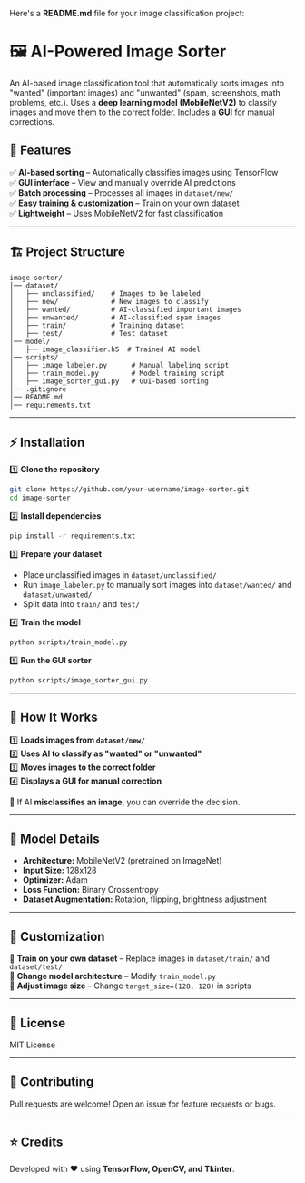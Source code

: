 Here's a **README.md** file for your image classification project:  

# 🖼️ AI-Powered Image Sorter

An AI-based image classification tool that automatically sorts images into "wanted" (important images) and "unwanted" (spam, screenshots, math problems, etc.). Uses a **deep learning model (MobileNetV2)** to classify images and move them to the correct folder. Includes a **GUI** for manual corrections.

## 🚀 Features
✅ **AI-based sorting** – Automatically classifies images using TensorFlow  
✅ **GUI interface** – View and manually override AI predictions  
✅ **Batch processing** – Processes all images in `dataset/new/`  
✅ **Easy training & customization** – Train on your own dataset  
✅ **Lightweight** – Uses MobileNetV2 for fast classification  

---

## 🏗️ Project Structure

```
image-sorter/
│── dataset/
│   ├── unclassified/    # Images to be labeled
│   ├── new/             # New images to classify
│   ├── wanted/          # AI-classified important images
│   ├── unwanted/        # AI-classified spam images
│   ├── train/           # Training dataset
│   ├── test/            # Test dataset
│── model/
│   ├── image_classifier.h5  # Trained AI model
│── scripts/
│   ├── image_labeler.py      # Manual labeling script
│   ├── train_model.py        # Model training script
│   ├── image_sorter_gui.py   # GUI-based sorting
│── .gitignore
│── README.md
│── requirements.txt
```

---

## ⚡ Installation

1️⃣ **Clone the repository**
```bash
git clone https://github.com/your-username/image-sorter.git
cd image-sorter
```

2️⃣ **Install dependencies**
```bash
pip install -r requirements.txt
```

3️⃣ **Prepare your dataset**
- Place unclassified images in `dataset/unclassified/`
- Run `image_labeler.py` to manually sort images into `dataset/wanted/` and `dataset/unwanted/`
- Split data into `train/` and `test/`

4️⃣ **Train the model**
```bash
python scripts/train_model.py
```

5️⃣ **Run the GUI sorter**
```bash
python scripts/image_sorter_gui.py
```

---

## 🧠 How It Works

1️⃣ **Loads images from `dataset/new/`**  
2️⃣ **Uses AI to classify as "wanted" or "unwanted"**  
3️⃣ **Moves images to the correct folder**  
4️⃣ **Displays a GUI for manual correction**  

🔹 If AI **misclassifies an image**, you can override the decision.  

---

## 📌 Model Details

- **Architecture:** MobileNetV2 (pretrained on ImageNet)  
- **Input Size:** 128x128  
- **Optimizer:** Adam  
- **Loss Function:** Binary Crossentropy  
- **Dataset Augmentation:** Rotation, flipping, brightness adjustment  

---

## 🔧 Customization

🔹 **Train on your own dataset** – Replace images in `dataset/train/` and `dataset/test/`  
🔹 **Change model architecture** – Modify `train_model.py`  
🔹 **Adjust image size** – Change `target_size=(128, 128)` in scripts  

---

## 📜 License
MIT License

---

## 🤝 Contributing
Pull requests are welcome! Open an issue for feature requests or bugs.

---

## ⭐ Credits
Developed with ❤️ using **TensorFlow, OpenCV, and Tkinter**.
